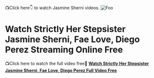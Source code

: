 📺Click here👇 to watch Jasmine Sherni videos.
<animated-image data-catalyst=""><a href="https://porneec.com/jasmine-sherni-strictly-her-stepsister-fae-love-diego/" rel="nofollow" data-target="animated-image.originalLink"><img src="https://img95.pixhost.to/images/969/471250466_21.jpg" alt="Foo" data-canonical-src="https://static.wixstatic.com/media/b249f9_adac8f70fb3f45b88691696c77de18f3~mv2.gif" style="max-width: 100%; display: inline-block;" data-target="animated-image.originalImage"></a>

# <h1>Watch Strictly Her Stepsister Jasmine Sherni, Fae Love, Diego Perez Streaming Online Free</h1>

📺Click here to watch the full video free📱
**[Watch Strictly Her Stepsister Jasmine Sherni, Fae Love, Diego Perez Full Video Free](https://porneec.com/jasmine-sherni-strictly-her-stepsister-fae-love-diego/)**
